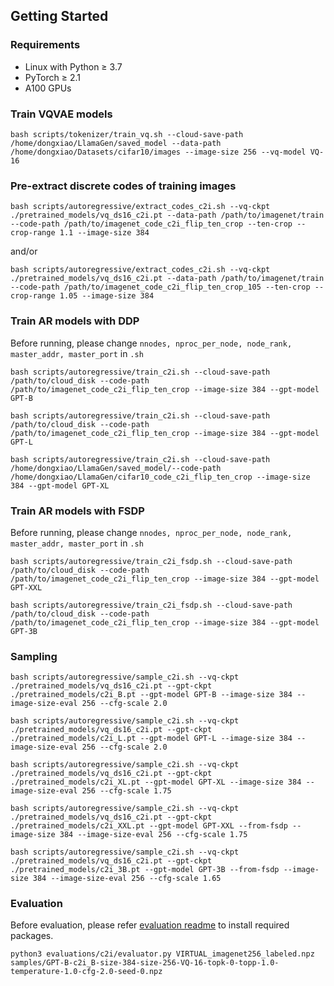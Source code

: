 ## Getting Started
### Requirements
- Linux with Python ≥ 3.7
- PyTorch ≥ 2.1
- A100 GPUs

### Train VQVAE models
```
bash scripts/tokenizer/train_vq.sh --cloud-save-path /home/dongxiao/LlamaGen/saved_model --data-path /home/dongxiao/Datasets/cifar10/images --image-size 256 --vq-model VQ-16
```


### Pre-extract discrete codes of training images
```
bash scripts/autoregressive/extract_codes_c2i.sh --vq-ckpt ./pretrained_models/vq_ds16_c2i.pt --data-path /path/to/imagenet/train --code-path /path/to/imagenet_code_c2i_flip_ten_crop --ten-crop --crop-range 1.1 --image-size 384
```
and/or
``` 
bash scripts/autoregressive/extract_codes_c2i.sh --vq-ckpt ./pretrained_models/vq_ds16_c2i.pt --data-path /path/to/imagenet/train --code-path /path/to/imagenet_code_c2i_flip_ten_crop_105 --ten-crop --crop-range 1.05 --image-size 384
```


### Train AR models with DDP
Before running, please change `nnodes, nproc_per_node, node_rank, master_addr, master_port` in `.sh`
```
bash scripts/autoregressive/train_c2i.sh --cloud-save-path /path/to/cloud_disk --code-path /path/to/imagenet_code_c2i_flip_ten_crop --image-size 384 --gpt-model GPT-B

bash scripts/autoregressive/train_c2i.sh --cloud-save-path /path/to/cloud_disk --code-path /path/to/imagenet_code_c2i_flip_ten_crop --image-size 384 --gpt-model GPT-L

bash scripts/autoregressive/train_c2i.sh --cloud-save-path /home/dongxiao/LlamaGen/saved_model/--code-path /home/dongxiao/LlamaGen/cifar10_code_c2i_flip_ten_crop --image-size 384 --gpt-model GPT-XL
```


### Train AR models with FSDP
Before running, please change `nnodes, nproc_per_node, node_rank, master_addr, master_port` in `.sh`
```
bash scripts/autoregressive/train_c2i_fsdp.sh --cloud-save-path /path/to/cloud_disk --code-path /path/to/imagenet_code_c2i_flip_ten_crop --image-size 384 --gpt-model GPT-XXL

bash scripts/autoregressive/train_c2i_fsdp.sh --cloud-save-path /path/to/cloud_disk --code-path /path/to/imagenet_code_c2i_flip_ten_crop --image-size 384 --gpt-model GPT-3B
```


### Sampling
```
bash scripts/autoregressive/sample_c2i.sh --vq-ckpt ./pretrained_models/vq_ds16_c2i.pt --gpt-ckpt ./pretrained_models/c2i_B.pt --gpt-model GPT-B --image-size 384 --image-size-eval 256 --cfg-scale 2.0

bash scripts/autoregressive/sample_c2i.sh --vq-ckpt ./pretrained_models/vq_ds16_c2i.pt --gpt-ckpt ./pretrained_models/c2i_L.pt --gpt-model GPT-L --image-size 384 --image-size-eval 256 --cfg-scale 2.0

bash scripts/autoregressive/sample_c2i.sh --vq-ckpt ./pretrained_models/vq_ds16_c2i.pt --gpt-ckpt ./pretrained_models/c2i_XL.pt --gpt-model GPT-XL --image-size 384 --image-size-eval 256 --cfg-scale 1.75

bash scripts/autoregressive/sample_c2i.sh --vq-ckpt ./pretrained_models/vq_ds16_c2i.pt --gpt-ckpt ./pretrained_models/c2i_XXL.pt --gpt-model GPT-XXL --from-fsdp --image-size 384 --image-size-eval 256 --cfg-scale 1.75

bash scripts/autoregressive/sample_c2i.sh --vq-ckpt ./pretrained_models/vq_ds16_c2i.pt --gpt-ckpt ./pretrained_models/c2i_3B.pt --gpt-model GPT-3B --from-fsdp --image-size 384 --image-size-eval 256 --cfg-scale 1.65
```


### Evaluation
Before evaluation, please refer [evaluation readme](evaluations/c2i/README.md) to install required packages. 
```
python3 evaluations/c2i/evaluator.py VIRTUAL_imagenet256_labeled.npz samples/GPT-B-c2i_B-size-384-size-256-VQ-16-topk-0-topp-1.0-temperature-1.0-cfg-2.0-seed-0.npz
```